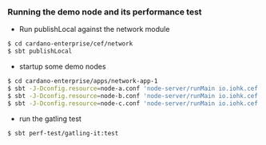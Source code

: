### Running the demo node and its performance test

* Run publishLocal against the network module 
```bash
$ cd cardano-enterprise/cef/network 
$ sbt publishLocal
```
* startup some demo nodes
```bash 
$ cd cardano-enterprise/apps/network-app-1
$ sbt -J-Dconfig.resource=node-a.conf 'node-server/runMain io.iohk.cef.NetworkApp1'
$ sbt -J-Dconfig.resource=node-b.conf 'node-server/runMain io.iohk.cef.NetworkApp1'
$ sbt -J-Dconfig.resource=node-c.conf 'node-server/runMain io.iohk.cef.NetworkApp1'
``` 
* run the gatling test
```bash
$ sbt perf-test/gatling-it:test
```

